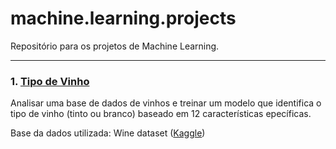 # machine.learning.projects

Repositório para os projetos de Machine Learning.

---

### 1. [Tipo de Vinho](machine-learn-wines.ipynb)

Analisar uma base de dados de vinhos e treinar um modelo que identifica o tipo de vinho (tinto ou branco) baseado em 12 características epecíficas.

Base da dados utilizada: Wine dataset ([Kaggle](https://www.kaggle.com/datasets/dell4010/wine-dataset))

